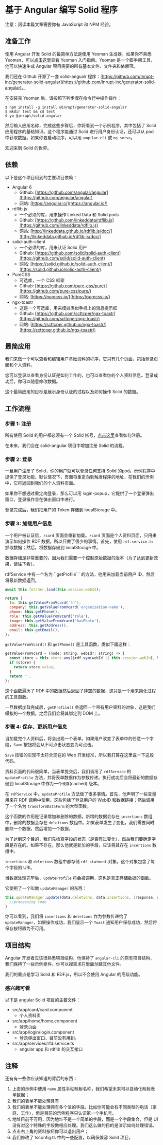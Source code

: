 # 基于 Angular 编写 Solid 程序

注意：阅读本篇文章需要你有 JavaScript 和 NPM 经验。

## 准备工作

使用 Angular 开发 Solid 的最简单方法是使用 Yeoman 生成器，如果你不熟悉 Yeoman，可以[点击这里](http://yeoman.io/learning/)查看 Yeoman 入门指南。Yeoman 是一个脚手架工具，他可以快速生成 Angular 项目需要的所有基本文件、文件夹和依赖项。

我们还在 Github 开源了一套 solid-angualr 程序：[https://github.com/Inrupt-inc/generator-solid-angular](https://github.com/Inrupt-inc/generator-solid-angular)。

在安装完 Yeoman 后，请按照下列步骤在命令行中操作操作：

``` shell
$ npm install -g install @inrupt/generator-solid-angular
$ mkdir test && cd test
$ yo @inrupt/solid-angular
```

然后输入应用名称，完成这些步骤后，你将看到一个示例程序，其中包括了 Solid 应用程序的基础知识。这个程序能通过 Solid 进行用户身份认证，还可以从 pod 中获取数据。如果你要启动程序，可以用 ```angular-cli``` 或 ```ng serve```。

欢迎来到 Solid 的世界。

## 依赖

以下是这个项目用到的主要项目依赖：

- Angular 6
  - Github: [https://github.com/angular/angular](https://github.com/angular/angular)
  - 网站: [https://angular.io/](https://angular.io/)
- rdflib.js
  - 一个必须的库，用来操作 Linked Data 和 Solid pods
  - Github: [https://github.com/linkeddata/rdflib.js](https://github.com/linkeddata/rdflib.js)
  - 网站: [http://linkeddata.github.io/rdflib.js/doc/](http://linkeddata.github.io/rdflib.js/doc/)
- solid-auth-client
  - 一个必须的库，用来认证 Solid 用户
  - Github: [https://github.com/solid/solid-auth-client](https://github.com/solid/solid-auth-client)
  - 网站: [https://solid.github.io/solid-auth-client/](https://solid.github.io/solid-auth-client/)
- PureCSS
  - 可选库，一个 CSS 框架
  - Github: [https://github.com/pure-css/pure/](https://github.com/pure-css/pure/)
  - 网站: [https://purecss.io/](https://purecss.io/)
- ngx-toastr
  - 这是一个可选库，用来模拟类似手机上的消息提示框
  - Github: [https://github.com/scttcper/ngx-toastr](https://github.com/scttcper/ngx-toastr)
  - 网站: [https://scttcper.github.io/ngx-toastr/](https://scttcper.github.io/ngx-toastr/)

## 最简应用

我们来做一个可以查看和编辑用户基础资料的程序，它只有几个页面，包括登录页面和个人资料。

您可以登录以查看身份认证是如何工作的，也可以查看你的个人资料信息。登录成功后，你可以随意修改数据。

这个最简应用的目标是展示身份认证的过程以及如何操作 Solid 的数据。

## 工作流程

### 步骤 1: 注册

所有使用 Solid 的用户都必须有一个 Solid 帐号，[点击这里]()查看如何注册。

在未来，我们会在 solid-angular 项目中增加注册 Solid 的流程。

### 步骤 2: 登录

一旦用户注册了 Solid，你的用户就可以登录任何支持 Solid 的pod。示例程序中提供了登录功能，默认情况下，页面将重定向到触发程序的地址，在我们的示例中，它将返回到我们的个人资料页面。

如果你不想通过重定向登录，那么可以用 login-popup，它提供了一个登录弹出窗口，登录操作会在弹出窗口中进行。

登录完成后，我们把用户的 Token 存储到 localStorage 中。

### 步骤 3: 加载用户信息

一个用户被认证后，``/card`` 页面会重新加载。``/card`` 页面是个人资料页面，只用来演示如何操作 RDF 数据，所以只做了很少的事情。首先，使用 ``rdf.service.ts`` 抓取数据；然后，将数据存储到 localStorage 中。

数据存储是非常重要的，因为我们需要一个控制原始数据的版本（为了达到更新效果，请往下看）。

rdfService 中有一个名为 ``getProfile``` 的方法，他用来加载当前用户 ID，然后将最新数据返回。

``` javascript
await this.fetcher.load(this.session.webId);

return {
  fn: this.getValueFromVcard('fn'),
  company: this.getValueFromVcard('organization-name'),
  phone: this.getPhone(),
  role: this.getValueFromVcard('role'),
  image: this.getValueFromVcard('hasPhoto'),
  address: this.getAddress(),
  email: this.getEmail(),
};
```

``getValueFromVcard()`` 和  ``getPhone()`` 是工具函数，类似下面这样： 

``` javascript
getValueFromVcard = (node: string, webId?: string) => {
  const store = this.store.any($rdf.sym(webId || this.session.webId), VCARD(node));
  if (store) {
    return store.value;
  }
  return '';
};
```

这个函数遍历了 RDF 中的数据然后返回了非空的数据，这只是一个用来简化过程的工具函数。

一旦数据加载完成后，``getProfile()`` 会返回一个带有用户资料的对象，这是我们模拟的一个数据，之后我们会将其绑定到 DOM 上。

### 步骤 4: 保存、更新用户信息

当加载完个人资料后，将会出现一个表单。如果用户改变了表单中的任意一个字段，``Save`` 按钮将会从不可点击状态变为可点击。

``Save`` 按钮的实现不太符合现在的 Web 开发标准，所以我打算在这里说一下这段代码。

资料页面的代码很简单，当表单提交后，我们调用了 ``rdfService`` 的 ``updateProfile`` 方法，并将表单数据作为参数传递。执行成功后会将最新的数据存储到 localStorage 中作为一个``缓存``(cached) 版本。

在 ``rdfService`` 中，``updateProfile`` 方法做了很多事情。首先，他声明了一些变量用来在 RDF 调用中使用，这些包括了登录用户的 WebID 和数据链接；然后调用了一个名为 ``transformDataForm`` 的大型函数。

这个函数的作用是记录增加和删除的数据，新增的数据会存在 ``insertions`` 数组中，删除的数据会存在 ``deletions`` 数组中。如果表单发生了变化，我们需要同时删除一个数据，然后增加一个数据。

为了达到这个目的，我们先检查字段的状态（是否有过变化），然后我们要确定字段是存在的。如果不存在，那么他就是新加的字段，应该将其存在 ``insertions`` 数组中。

``insertions`` 和 ``deletions`` 数组中都存储 ``rdf statment`` 对象。这个对象包含了每个字段的 URI。

当数据处理完毕后，``updateProfile`` 将会被调用，这也是真正存储数据的函数。

它使用了一个叫做 ``updateManager`` 的东西：

``` javascript
this.updateManager.update(data.deletions, data.insertions, (response, success, message) => {
  //processing code
}
```

你可以看到，我们将 ``insertions`` 和 ``deletions`` 作为参数传递给了 ``updateManager``，如果操作成功，我们显示一个 ``Toast`` 通知用户保存成功，然后将保存按钮置为不可用。

## 项目结构

Angular 开发者应该很熟悉项目结构，他保持了 ``angular-cli`` 的原有项目结构，我们保持了一些示例组件，你可以视需求在里面创建其他文件。

我们的重点是学习 Solid 和 RDF.js，所以不会使用 Angular 的高级功能。

### 感兴趣可看

以下是 angular Solid 项目的主要文件：

- src/app/card/card.component
  - 个人资料页
- src/app/home/home.component
  - 登录页面
- src/app/login/login.component
  - 登录弹出窗口，目前没有用到。
- src/app/services/rfd.service.ts
  - angular app 和 rdflib 的交互接口

## 注释

还有有一些你应该知道的背后的东西：

1. 上面的示例中使用 ``name`` 属性手动映射名称，我们希望未来可以自动化映射表单数据；
2. 我们的表单不能处理具有
3. 我们的表单不能处理拥有多个值的字段。比如你可能会有不同类型的电话（家庭、工作），但是目前的示例程序只认识第一个手机号。
4. 地址目前不可用，因为地址不是一个简单的字段，而是一个字段集合，但是 UI 没有对这个特殊的字段做相应处理。我们这么做的目的是演示如何处理错误。
5. 点击右上角的资料按钮你可以退出用户；
6. 我们修改了 tsconfig.ts 中的一些配置，以确保兼容 Solid 项目，
